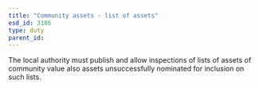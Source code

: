 ```yaml
---
title: "Community assets - list of assets"
esd_id: 3186
type: duty
parent_id:  
---
```


The local authority must publish and allow inspections of lists of assets of community value also assets unsuccessfully nominated for inclusion on such lists. 

